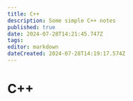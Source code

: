 ```yaml
---
title: C++
description: Some simple C++ notes
published: true
date: 2024-07-28T14:21:45.747Z
tags: 
editor: markdown
dateCreated: 2024-07-28T14:19:17.574Z
---
```


# C++
